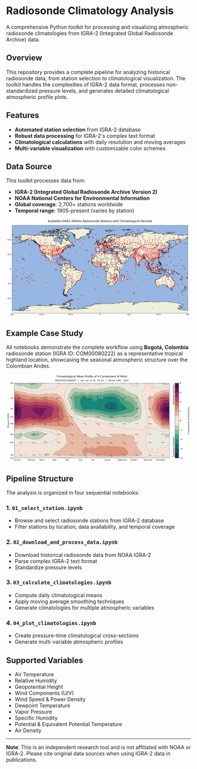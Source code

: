 # Radiosonde Climatology Analysis

A comprehensive Python toolkit for processing and visualizing atmospheric radiosonde climatologies from IGRA-2 (Integrated Global Radiosonde Archive) data.

## Overview

This repository provides a complete pipeline for analyzing historical radiosonde data, from station selection to climatological visualization. The toolkit handles the complexities of IGRA-2 data format, processes non-standardized pressure levels, and generates detailed climatological atmospheric profile plots.

## Features

- **Automated station selection** from IGRA-2 database
- **Robust data processing** for IGRA-2's complex text format
- **Climatological calculations** with daily resolution and moving averages
- **Multi-variable visualization** with customizable color schemes

## Data Source

This toolkit processes data from:
- **IGRA-2 (Integrated Global Radiosonde Archive Version 2)**
- **NOAA National Centers for Environmental Information**
- **Global coverage**: 2,700+ stations worldwide
- **Temporal range**: 1905-present (varies by station)
  
![Map stations](docs/global_stations_map_IGRA2.png)


## Example Case Study

All notebooks demonstrate the complete workflow using **Bogotá, Colombia** radiosonde station (IGRA ID: COM00080222) as a representative tropical highland location, showcasing the seasonal atmospheric structure over the Colombian Andes.

![Climatology Example](figures/COM00080222/COM00080222_v_wind.png)




## Pipeline Structure

The analysis is organized in four sequential notebooks:

### 1. `01_select_station.ipynb`
- Browse and select radiosonde stations from IGRA-2 database
- Filter stations by location, data availability, and temporal coverage

### 2. `02_download_and_process_data.ipynb`
- Download historical radiosonde data from NOAA IGRA-2
- Parse complex IGRA-2 text format
- Standardize pressure levels

### 3. `03_calculate_climatologies.ipynb`
- Compute daily climatological means
- Apply moving average smoothing techniques
- Generate climatologies for multiple atmospheric variables

### 4. `04_plot_climatologies.ipynb`
- Create pressure-time climatological cross-sections
- Generate multi-variable atmospheric profiles

## Supported Variables

- Air Temperature
- Relative Humidity
- Geopotential Height
- Wind Components (U/V)
- Wind Speed & Power Density
- Dewpoint Temperature
- Vapor Pressure
- Specific Humidity
- Potential & Equivalent Potential Temperature
- Air Density

---

**Note**: This is an independent research tool and is not affiliated with NOAA or IGRA-2. Please cite original data sources when using IGRA-2 data in publications.
